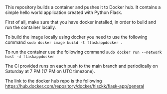 This repository builds a container and pushes it to Docker hub.
It contains a simple hello world application created with Python Flask.

First of all, make sure that you have docker installed, in order to build and run the container locally.

To build the image locally using docker you need to use the following command `sudo docker image build -t flaskappdocker .`

To run the container use the following command `sudo docker run --network host -d flaskappdocker`

The CI provided runs on each push to the main branch and periodically on Saturday at 7 PM (17 PM on UTC timezone).

The link to the docker hub repo is the following https://hub.docker.com/repository/docker/hisckk/flask-app/general
